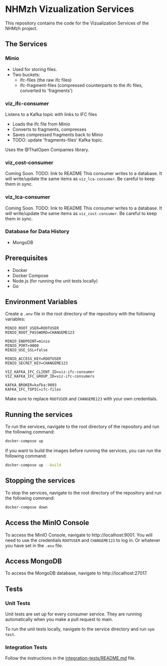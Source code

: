 # NHMzh Vizualization Services

This repository contains the code for the Vizualization Services of the NHMzh project.

## The Services

### Minio

- Used for storing files.
- Two buckets:
  - ifc-files (the raw ifc files)
  - ifc-fragment-files (compressed counterparts to the ifc files, converted to 'fragments')

### viz_ifc-consumer

Listens to a Kafka topic with links to IFC files

- Loads the ifc file from Minio
- Converts to fragments, compresses
- Saves compressed fragments back to Minio
- TODO: update 'fragments-files' Kafka topic.

Uses the @ThatOpen Companies library.

### viz_cost-consumer

Coming Soon.
TODO: link to README
This consumer writes to a database. It will write/update the same items as `viz_lca-consumer`. Be careful to keep them in sync.

### viz_lca-consumer

Coming Soon.
TODO: link to README
This consumer writes to a database. It will write/update the same items as `viz_cost-consumer`. Be careful to keep them in sync.

### Database for Data History

- MongoDB

## Prerequisites

- Docker
- Docker Compose
- Node.js (for running the unit tests locally)
- Go

## Environment Variables

Create a `.env` file in the root directory of the repository with the following variables:

```
MINIO_ROOT_USER=ROOTUSER
MINIO_ROOT_PASSWORD=CHANGEME123

MINIO_ENDPOINT=minio
MINIO_PORT=9000
MINIO_USE_SSL=false

MINIO_ACCESS_KEY=ROOTUSER
MINIO_SECRET_KEY=CHANGEME123

VIZ_KAFKA_IFC_CLIENT_ID=viz-ifc-consumer
VIZ_KAFKA_IFC_GROUP_ID=viz-ifc-consumers

KAFKA_BROKER=kafka:9093
KAFKA_IFC_TOPIC=ifc-files
```

Make sure to replace `ROOTUSER` and `CHANGEME123` with your own credentials.

## Running the services

To run the services, navigate to the root directory of the repository and run the following command:

```bash
docker-compose up
```

If you want to build the images before running the services, you can run the following command:

```bash
docker-compose up --build
```

## Stopping the services

To stop the services, navigate to the root directory of the repository and run the following command:

```bash
docker-compose down
```

## Access the MinIO Console

To access the MinIO Console, navigate to http://localhost:9001. You will need to use the credentials `ROOTUSER` and `CHANGEME123` to log in. Or whatever you have set in the `.env` file.

## Access MongoDB

To access the MongoDB database, navigate to http://localhost:27017.

## Tests

### Unit Tests

Unit tests are set up for every consumer service. They are running automatically when you make a pull request to main.

To run the unit tests locally, navigate to the service directory and run `npm test`.

### Integration Tests

Follow the instructions in the [integration-tests/README.md](integration-tests/README.md) file.
